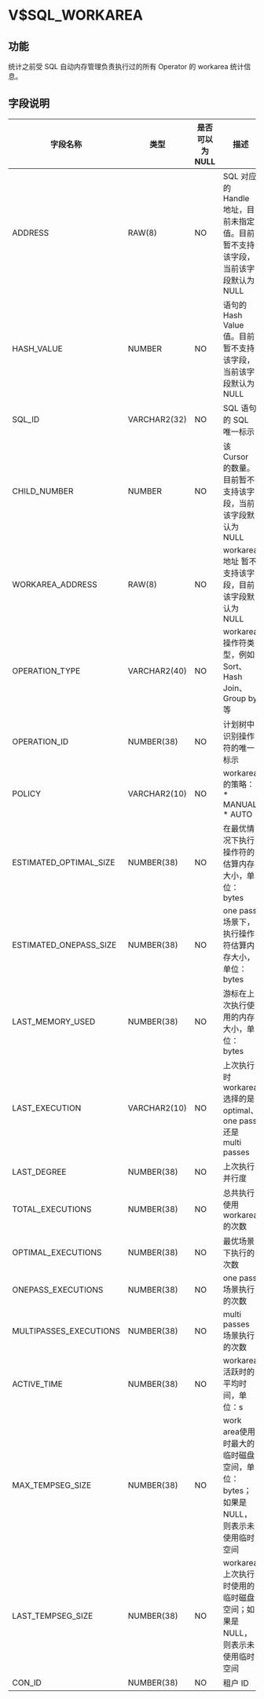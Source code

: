 V$SQL_WORKAREA 
===================================



**功能** 
---------------------------

统计之前受 SQL 自动内存管理负责执行过的所有 Operator 的 workarea 统计信息。

**字段说明** 
-----------------------------



|        **字段名称**        |    **类型**    | **是否可以为 NULL** |                                                                **描述**                                                                 |
|------------------------|--------------|----------------|---------------------------------------------------------------------------------------------------------------------------------------|
| ADDRESS                | RAW(8)       | NO             | SQL 对应的 Handle 地址，目前未指定值。目前暂不支持该字段，当前该字段默认为 NULL                                                                                      |
| HASH_VALUE             | NUMBER       | NO             | 语句的 Hash Value 值。目前暂不支持该字段，当前该字段默认为 NULL                                                                                              |
| SQL_ID                 | VARCHAR2(32) | NO             | SQL 语句的 SQL 唯一标示                                                                                                                      |
| CHILD_NUMBER           | NUMBER       | NO             | 该 Cursor 的数量。目前暂不支持该字段，当前该字段默认为 NULL                                                                                                  |
| WORKAREA_ADDRESS       | RAW(8)       | NO             | workarea地址 暂不支持该字段，目前该字段默认为 NULL                                                                                                      |
| OPERATION_TYPE         | VARCHAR2(40) | NO             | workarea 操作符类型，例如 Sort、Hash Join、Group by 等                                                                                           |
| OPERATION_ID           | NUMBER(38)   | NO             | 计划树中识别操作符的唯一标示                                                                                                                        |
| POLICY                 | VARCHAR2(10) | NO             | workarea 的策略： * MANUAL   * AUTO    |
| ESTIMATED_OPTIMAL_SIZE | NUMBER(38)   | NO             | 在最优情况下执行操作符的估算内存大小，单位：bytes                                                                                                           |
| ESTIMATED_ONEPASS_SIZE | NUMBER(38)   | NO             | one pass 场景下，执行操作符估算内存大小，单位：bytes                                                                                                     |
| LAST_MEMORY_USED       | NUMBER(38)   | NO             | 游标在上次执行使用的内存大小，单位：bytes                                                                                                               |
| LAST_EXECUTION         | VARCHAR2(10) | NO             | 上次执行时 workarea 选择的是 optimal、one pass 还是 multi passes                                                                                  |
| LAST_DEGREE            | NUMBER(38)   | NO             | 上次执行并行度                                                                                                                               |
| TOTAL_EXECUTIONS       | NUMBER(38)   | NO             | 总共执行使用 workarea 的次数                                                                                                                   |
| OPTIMAL_EXECUTIONS     | NUMBER(38)   | NO             | 最优场景下执行的次数                                                                                                                            |
| ONEPASS_EXECUTIONS     | NUMBER(38)   | NO             | one pass 场景执行的次数                                                                                                                      |
| MULTIPASSES_EXECUTIONS | NUMBER(38)   | NO             | multi passes 场景执行的次数                                                                                                                  |
| ACTIVE_TIME            | NUMBER(38)   | NO             | workarea 活跃时的平均时间，单位：s                                                                                                                |
| MAX_TEMPSEG_SIZE       | NUMBER(38)   | NO             | work area使用时最大的临时磁盘空间，单位：bytes；如果是 NULL，则表示未使用临时空间                                                                                    |
| LAST_TEMPSEG_SIZE      | NUMBER(38)   | NO             | workarea 上次执行时使用的临时磁盘空间；如果是 NULL，则表示未使用临时空间                                                                                           |
| CON_ID                 | NUMBER(38)   | NO             | 租户 ID                                                                                                                                 |



